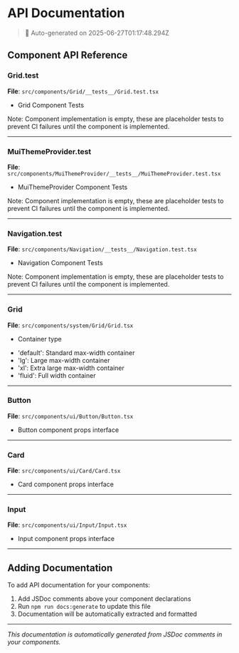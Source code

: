 # API Documentation

> 🤖 Auto-generated on 2025-06-27T01:17:48.294Z

## Component API Reference

### Grid.test

**File**: `src/components/Grid/__tests__/Grid.test.tsx`

- Grid Component Tests

Note: Component implementation is empty, these are placeholder tests to prevent CI failures until
the component is implemented.

---

### MuiThemeProvider.test

**File**: `src/components/MuiThemeProvider/__tests__/MuiThemeProvider.test.tsx`

- MuiThemeProvider Component Tests

Note: Component implementation is empty, these are placeholder tests to prevent CI failures until
the component is implemented.

---

### Navigation.test

**File**: `src/components/Navigation/__tests__/Navigation.test.tsx`

- Navigation Component Tests

Note: Component implementation is empty, these are placeholder tests to prevent CI failures until
the component is implemented.

---

### Grid

**File**: `src/components/system/Grid/Grid.tsx`

- Container type

* 'default': Standard max-width container
* 'lg': Large max-width container
* 'xl': Extra large max-width container
* 'fluid': Full width container

---

### Button

**File**: `src/components/ui/Button/Button.tsx`

- Button component props interface

---

### Card

**File**: `src/components/ui/Card/Card.tsx`

- Card component props interface

---

### Input

**File**: `src/components/ui/Input/Input.tsx`

- Input component props interface

---

## Adding Documentation

To add API documentation for your components:

1. Add JSDoc comments above your component declarations
2. Run `npm run docs:generate` to update this file
3. Documentation will be automatically extracted and formatted

---

_This documentation is automatically generated from JSDoc comments in your components._
